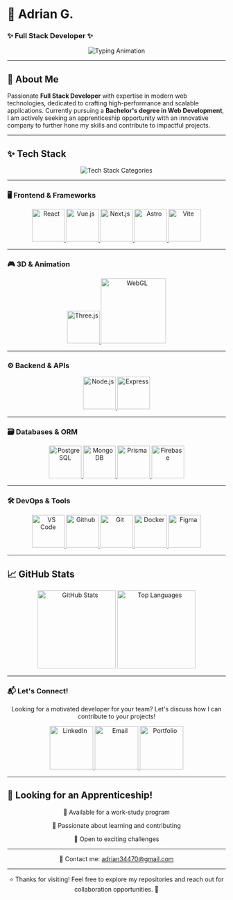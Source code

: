 # 🚀 Adrian G.
### ✨ Full Stack Developer ✨  

<div align="center">
  <img src="https://readme-typing-svg.demolab.com?font=Fira+Code&size=24&duration=2800&pause=400&color=4FC0E8&center=true&vCenter=true&width=500&lines=Passionate+Developer;Tech+Enthusiast;Problem+Solver;Continuous+Learner;Creative+Thinker" alt="Typing Animation" />
</div>

---

## 🌟 About Me  

Passionate **Full Stack Developer** with expertise in modern web technologies, dedicated to crafting high-performance and scalable applications. Currently pursuing a **Bachelor's degree in Web Development**, I am actively seeking an apprenticeship opportunity with an innovative company to further hone my skills and contribute to impactful projects.

---

## ✨ Tech Stack

<div align="center">
  <img src="https://readme-typing-svg.demolab.com?font=Fira+Code&size=22&duration=2500&pause=800&color=A569BD&center=true&vCenter=true&width=700&repeat=true&lines=Frontend+%7C+Backend+%7C+3D+%7C+Databases+%7C+Tools" alt="Tech Stack Categories" />
</div>

---

### 🖥️ Frontend & Frameworks
<div align="center">
  <a href="https://reactjs.org/" target="_blank">
    <img src="https://img.icons8.com/?size=100&id=t4YbEbA834uH&format=png" width="75" alt="React" />
  </a>
  <a href="https://vuejs.org/" target="_blank">
    <img src="https://img.icons8.com/?size=100&id=EoRYuY9CMBZV&format=png" width="75" alt="Vue.js" />
  </a>
  <a href="https://nextjs.org/" target="_blank">
    <img src="https://img.icons8.com/?size=100&id=AU6Wc7r56Fxz&format=png" width="75" alt="Next.js" />
  </a>
  <a href="https://astro.build/" target="_blank">
    <img src="https://img.icons8.com/?size=100&id=kXuRhjMIeKhk&format=png" width="75" alt="Astro" />
  </a>
  <a href="https://vitejs.dev/" target="_blank">
    <img src="https://img.icons8.com/?size=100&id=dJjTWMogzFzg&format=png" width="75" alt="Vite" />
  </a>
</div>

---

### 🎮 3D & Animation
<div align="center">
  <a href="https://threejs.org/" target="_blank">
    <img src="https://canada1.discourse-cdn.com/flex035/uploads/threejs/original/2X/e/e4f86d2200d2d35c30f7b1494e96b9595ebc2751.png" width="75" alt="Three.js" />
  </a>
  <a href="https://developer.mozilla.org/en-US/docs/Web/API/WebGL_API" target="_blank">
    <img src="https://upload.wikimedia.org/wikipedia/commons/2/25/WebGL_Logo.svg" width="150" alt="WebGL" />
  </a>
</div>

---

### ⚙️ Backend & APIs
<div align="center">
  <a href="https://nodejs.org/" target="_blank">
    <img src="https://img.icons8.com/?size=100&id=ouWtcsgDBiwO&format=png" width="75" alt="Node.js" />
  </a>
  <a href="https://expressjs.com/" target="_blank">
    <img src="https://img.icons8.com/?size=100&id=2ZOaTclOqD4q&format=png" width="75" alt="Express" />
  </a>
</div>

---

### 🗃️ Databases & ORM
<div align="center">
  <a href="https://www.postgresql.org/" target="_blank">
    <img src="https://img.icons8.com/?size=100&id=JRnxU7ZWP4mi&format=png" width="75" alt="PostgreSQL" />
  </a>
  <a href="https://www.mongodb.com/" target="_blank">
    <img src="https://img.icons8.com/?size=100&id=tBBf3P8HL0vR&format=png" width="75" alt="MongoDB" />
  </a>
  <a href="https://www.prisma.io/" target="_blank">
    <img src="https://img.icons8.com/?size=100&id=YKKmRFS8Utmm&format=png" width="75" alt="Prisma" />
  </a>
  <a href="https://firebase.google.com/" target="_blank">
    <img src="https://img.icons8.com/?size=100&id=9AHxUOg7E9q2&format=png" width="75" alt="Firebase" />
  </a>
</div>

---

### 🛠️ DevOps & Tools
<div align="center">
  <a href="https://code.visualstudio.com/" target="_blank">
    <img src="https://img.icons8.com/?size=100&id=i19Ns28h30P4&format=png" width="75" alt="VS Code" />
  </a>
  <a href="https://www.github.com/" target="_blank">
    <img src="https://img.icons8.com/?size=100&id=52539&format=png" width="75" alt="Github" />
  </a>
  <a href="https://git-scm.com/" target="_blank">
    <img src="https://img.icons8.com/?size=100&id=20906&format=png" width="75" alt="Git" />
  </a>
  <a href="https://www.docker.com/" target="_blank">
    <img src="https://img.icons8.com/?size=100&id=22813&format=png" width="75" alt="Docker" />
  </a>
  <a href="https://www.figma.com/" target="_blank">
    <img src="https://img.icons8.com/?size=100&id=8gfeOoqrHqJU&format=png" width="75" alt="Figma" />
  </a>
</div>

---

## 📈 GitHub Stats
<div align="center">
  <img height="180em" src="https://github-readme-stats.vercel.app/api?username=Addey34&show_icons=true&theme=github_dark&count_private=true&hide=prs&include_all_commits=true&bg_color=00000000&title_color=4FC0E8&text_color=A569BD&icon_color=4FC0E8&border_color=A569BD" alt="GitHub Stats" />
  <img height="180em" src="https://github-readme-stats.vercel.app/api/top-langs/?username=Addey34&layout=compact&theme=github_dark&hide=html,css&bg_color=00000000&title_color=4FC0E8&text_color=A569BD&border_color=A569BD" alt="Top Languages" />
</div>

---

### 📬 Let's Connect!
<p align="center">
  Looking for a motivated developer for your team? Let's discuss how I can contribute to your projects!
</p>

<div align="center">
  <a href="https://www.linkedin.com/in/adrianguichard/"  target="_blank">
    <img src="https://img.icons8.com/?size=100&id=60ZV_wYC0BM2&format=png" width="100" alt="LinkedIn" />
  </a>
  <a href="mailto:adrian34470@gmail.com"  target="_blank">
    <img src="https://img.icons8.com/?size=100&id=ihMzI7k32pJf&format=png" width="100" alt="Email" />
  </a>
  <a href="https://adrianguichard.com"  target="_blank">
    <img src="https://img.icons8.com/?size=100&id=116754&format=png" width="100" alt="Portfolio" />
  </a>
</div>

---

## 🎯 Looking for an Apprenticeship!
<div align="center">
  <p>🔹 Available for a work-study program</p>
  <p>🔹 Passionate about learning and contributing</p>
  <p>🔹 Open to exciting challenges</p>
</div>

---

<p align="center">
  📩 Contact me: <a href="mailto:adrian34470@gmail.com">adrian34470@gmail.com</a>
</p>

---

<p align="center">
  ⭐ Thanks for visiting! Feel free to explore my repositories and reach out for collaboration opportunities. 🚀
</p>
